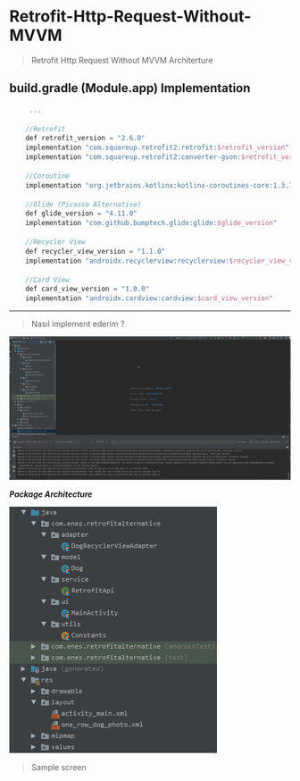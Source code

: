 # Retrofit-Http-Request-Without-MVVM
> Retrofit Http Request Without MVVM Architerture

## build.gradle (Module.app) Implementation

```kotlin
     ...
     
    //Retrofit
    def retrofit_version = "2.6.0"
    implementation "com.squareup.retrofit2:retrofit:$retrofit_version"
    implementation "com.squareup.retrofit2:converter-gson:$retrofit_version"

    //Coroutine
    implementation "org.jetbrains.kotlinx:kotlinx-coroutines-core:1.3.7"

    //Glide (Picasso Alternative)
    def glide_version = "4.11.0"
    implementation "com.github.bumptech.glide:glide:$glide_version"

    //Recycler View
    def recycler_view_version = "1.1.0"
    implementation "androidx.recyclerview:recyclerview:$recycler_view_version"

    //Card View
    def card_view_version = "1.0.0"
    implementation "androidx.cardview:cardview:$card_view_version"
```

---

> Nasıl implement ederim ?

<img src="/images/implemetation.gif"/> 

***Package Architecture***

<img src="/images/retrofitPackageYapısı.png"/> 

> Sample screen
